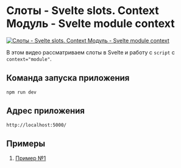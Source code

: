 # Слоты - Svelte slots. Context Модуль - Svelte module context

[![Слоты - Svelte slots. Context Модуль - Svelte module context](https://img.youtube.com/vi/BmvwzMRUBFM/0.jpg)](https://youtu.be/BmvwzMRUBFM "Слоты - Svelte slots. Context Модуль - Svelte module context")

В этом видео рассматриваем слоты в Svelte и работу с `script` c `context="module"`. 



## Команда запуска приложения
`npm run dev`

## Адрес приложения
`http://localhost:5000/`

## Примеры

1. [Пример №1](code/svelte-todo-01)
